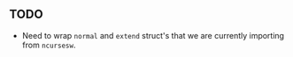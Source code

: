 ## TODO

- Need to wrap `normal` and `extend` struct's that we are currently importing from `ncursesw`.
